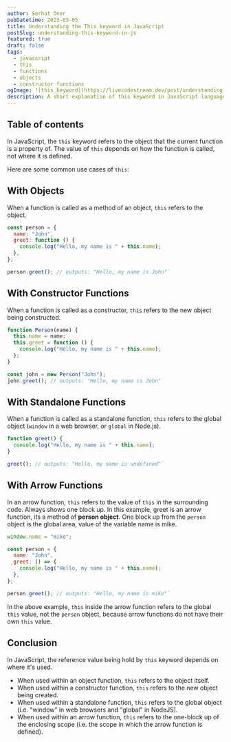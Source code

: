 ```yaml
---
author: Serhat Oner
pubDatetime: 2023-03-05
title: Understanding the This keyword in JavaScript
postSlug: understanding-this-keyword-in-js
featured: true
draft: false
tags:
  - javascript
  - this
  - functions
  - objects
  - constructor functions
ogImage: ![this_keyword](https://livecodestream.dev/post/understanding-this-keyword-in-javascript/featured.jpg)
description: A short explanation of this keyword in JavaScript language.
---
```


## Table of contents

In JavaScript, the `this` keyword refers to the object that the current function is a property of. The value of `this` depends on how the function is called, not where it is defined.

Here are some common use cases of `this`:

## With Objects

When a function is called as a method of an object, `this` refers to the object.

```javascript
const person = {
  name: "John",
  greet: function () {
    console.log("Hello, my name is " + this.name);
  },
};

person.greet(); // outputs: "Hello, my name is John"`
```

## With Constructor Functions

When a function is called as a constructor, `this` refers to the new object being constructed.

```javascript
function Person(name) {
  this.name = name;
  this.greet = function () {
    console.log("Hello, my name is " + this.name);
  };
}

const john = new Person("John");
john.greet(); // outputs: "Hello, my name is John"
```

## With Standalone Functions

When a function is called as a standalone function, `this` refers to the global object (`window` in a web browser, or `global` in Node.js).

```javascript
function greet() {
  console.log("Hello, my name is " + this.name);
}

greet(); // outputs: "Hello, my name is undefined"`
```

## With Arrow Functions

In an arrow function, `this` refers to the value of `this` in the surrounding code. Always shows one block up. In this example, greet is an arrow function, its a method of **person object**. One block up from the `person` object is the global area, value of the variable name is mike.

```javascript
window.name = "mike";

const person = {
  name: "John",
  greet: () => {
    console.log("Hello, my name is " + this.name);
  },
};

person.greet(); // outputs: "Hello, my name is mike"`
```

In the above example, `this` inside the arrow function refers to the global `this` value, not the `person` object, because arrow functions do not have their own `this` value.

## Conclusion

In JavaScript, the reference value being hold by `this` keyword depends on where it's used.

- When used within an object function, `this` refers to the object itself.
- When used within a constructor function, `this` refers to the new object being created.
- When used within a standalone function, `this` refers to the global object (i.e. "window" in web browsers and "global" in NodeJS).
- When used within an arrow function, `this` refers to the one-block up of the enclosing scope (i.e. the scope in which the arrow function is defined).
